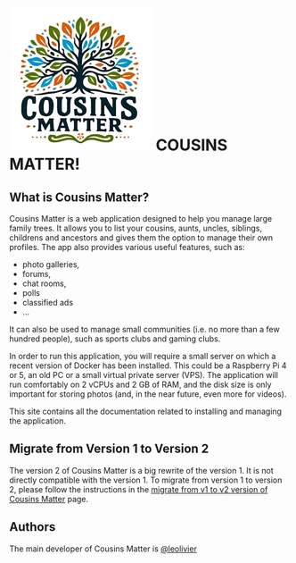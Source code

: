 
# ![Cousins Matter!](assets/logo.webp) COUSINS MATTER!

## What is Cousins Matter?
Cousins Matter is a web application designed to help you manage large family trees. It allows you to list your cousins, aunts, uncles, siblings, childrens and ancestors and gives them the option to manage their own profiles. The app also provides various useful features, such as:

* photo galleries, 
* forums, 
* chat rooms,
* polls
* classified ads
* ...

It can also be used to manage small communities (i.e. no more than a few hundred people), such as sports clubs and gaming clubs.

In order to run this application, you will require a small server on which a recent version of Docker has been installed. This could be a Raspberry Pi 4 or 5, an old PC or a small virtual private server (VPS). The application will run comfortably on 2 vCPUs and 2 GB of RAM, and the disk size is only important for storing photos (and, in the near future, even more for videos).

This site contains all the documentation related to installing and managing the application.

## Migrate from Version 1 to Version 2
The version 2 of Cousins Matter is a big rewrite of the version 1. It is not directly compatible with the version 1. To migrate from version 1 to version 2, please follow the instructions in the [migrate from v1 to v2 version of Cousins Matter](migrate-from-v1-to-v2.md) page.

## Authors
The main developer of Cousins Matter is [@leolivier](https://www.github.com/leolivier)

